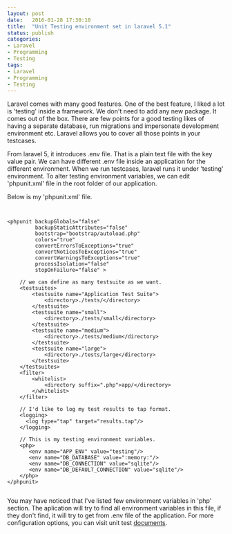 ```yaml
---
layout: post
date:   2016-01-28 17:30:10
title:  "Unit Testing environment set in laravel 5.1"
status: publish
categories:
- Laravel
- Programming
- Testing
tags:
- Laravel
- Programming
- Testing
---
```


Laravel comes with many good features. One of the best feature, I liked a lot is 'testing' inside a framework. We don't need to add any new package. It comes out of the box. There are few points for a good testing likes of having a separate database, run migrations and impersonate development environment etc. Laravel allows you to cover all those points in your testcases.

From laravel 5, it introduces .env file. That is a plain text file with the key value pair. We can have different .env file inside an application for the different environment. When we run testcases, laravel runs it under 'testing' environment. To alter testing environment variables, we can edit 'phpunit.xml' file in the root folder of our application.


Below is my 'phpunit.xml' file.

<pre><code>

&lt;phpunit backupGlobals="false"
         backupStaticAttributes="false"
         bootstrap="bootstrap/autoload.php"
         colors="true"
         convertErrorsToExceptions="true"
         convertNoticesToExceptions="true"
         convertWarningsToExceptions="true"
         processIsolation="false"
         stopOnFailure="false" &gt;

    // we can define as many testsuite as we want.
    &lt;testsuites&gt;
        &lt;testsuite name="Application Test Suite"&gt;
            &lt;directory&gt;./tests/&lt;/directory&gt;
        &lt;/testsuite&gt;
        &lt;testsuite name="small"&gt;
            &lt;directory&gt;./tests/small&lt;/directory&gt;
        &lt;/testsuite&gt;
        &lt;testsuite name="medium"&gt;
            &lt;directory&gt;./tests/medium&lt;/directory&gt;
        &lt;/testsuite&gt;
        &lt;testsuite name="large"&gt;
            &lt;directory&gt;./tests/large&lt;/directory&gt;
        &lt;/testsuite&gt;
    &lt;/testsuites&gt;
    &lt;filter&gt;
        &lt;whitelist&gt;
            &lt;directory suffix=".php"&gt;app/&lt;/directory&gt;
        &lt;/whitelist&gt;
    &lt;/filter&gt;

    // I'd like to log my test results to tap format.
    &lt;logging&gt;
      &lt;log type="tap" target="results.tap"/&gt;
    &lt;/logging&gt;

    // This is my testing environment variables.
    &lt;php&gt;
       &lt;env name="APP_ENV" value="testing"/&gt;
       &lt;env name="DB_DATABASE" value=":memory:"/&gt;
       &lt;env name="DB_CONNECTION" value="sqlite"/&gt;
       &lt;env name="DB_DEFAULT_CONNECTION" value="sqlite"/&gt;
    &lt;/php&gt;
&lt;/phpunit&gt;

</code></pre>

You may have noticed that I've listed few environment variables in 'php' section. The aplication will try to find all environment variables in this file, if they don't find, it will try to get from .env file of the application. For more configuration options, you can visit unit test [documents](https://phpunit.de/documentation.html).
